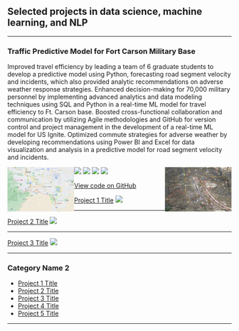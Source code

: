 ## Selected projects in data science, machine learning, and NLP

---

### Traffic Predictive Model for Fort Carson Military Base

Improved travel efficiency by leading a team of 6 graduate students to develop a predictive model using Python, forecasting road segment velocity and incidents, which also provided analytic recommendations on adverse weather response strategies. Enhanced decision-making for 70,000 military personnel by implementing advanced analytics and data modeling techniques using SQL and Python in a real-time ML model for travel efficiency to Ft. Carson base. Boosted cross-functional collaboration and communication by utilizing Agile methodologies and GitHub for version control and project management in the development of a real-time ML model for US Ignite. Optimized commute strategies for adverse weather by developing recommendations using Power BI and Excel for data visualization and analysis in a predictive model for road segment velocity and incidents.

<img src="images/Picture3.png?raw=true" height="100" width="150" style="float:left"/> <img src="images/Picture2.png?raw=true" height="100" width="150" style="float:right"/>

[![](https://img.shields.io/badge/Python-white?logo=Python)](#) [![](https://img.shields.io/badge/Jupyter-white?logo=Jupyter)](#) [![](https://img.shields.io/badge/PyTorch-white?logo=pytorch)](#) [![](https://img.shields.io/badge/HuggingFace_Transformers-white?logo=huggingface)](#)

[View code on GitHub](https://github.com/ananyakr99/Traffic-Prediction-US-Ignite/tree/156b04aa0b230395469b1bed54300d4f353352aa/US_Ignite_Fall_2022)

[Project 1 Title](/sample_page)
<img src="images/dummy_thumbnail.jpg?raw=true"/>

---
[Project 2 Title](/pdf/sample_presentation.pdf)
<img src="images/dummy_thumbnail.jpg?raw=true"/>

---
[Project 3 Title](http://example.com/)
<img src="images/dummy_thumbnail.jpg?raw=true"/>

---

### Category Name 2

- [Project 1 Title](http://example.com/)
- [Project 2 Title](http://example.com/)
- [Project 3 Title](http://example.com/)
- [Project 4 Title](http://example.com/)
- [Project 5 Title](http://example.com/)





---
<!-- Remove above link if you don't want to attibute -->
